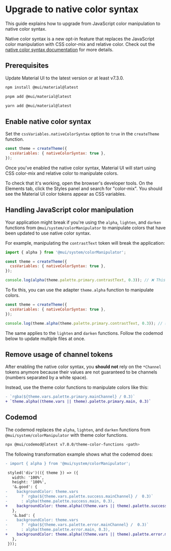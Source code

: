 # Upgrade to native color syntax

<p class="description">This guide explains how to upgrade from JavaScript color manipulation to native color syntax.</p>

Native color syntax is a new opt-in feature that replaces the JavaScript color manipulation with CSS color-mix and relative color.
Check out the [native color syntax documentation](/material-ui/customization/css-theme-variables/native-color-syntax/) for more details.

## Prerequisites

Update Material UI to the latest version or at least v7.3.0.

<!-- #npm-tag-reference -->

<codeblock storageKey="package-manager">

```bash npm
npm install @mui/material@latest
```

```bash pnpm
pnpm add @mui/material@latest
```

```bash yarn
yarn add @mui/material@latest
```

</codeblock>

## Enable native color syntax

Set the `cssVariables.nativeColorSyntax` option to `true` in the `createTheme` function.

```js
const theme = createTheme({
  cssVariables: { nativeColorSyntax: true },
});
```

Once you've enabled the native color syntax, Material UI will start using CSS color-mix and relative color to manipulate colors.

To check that it's working, open the browser's developer tools. On the Elements tab, click the Styles panel and search for "color-mix".
You should see the Material UI color tokens appear as CSS variables.

## Handling JavaScript color manipulation

Your application might break if you're using the `alpha`, `lighten`, and `darken` functions from `@mui/system/colorManipulator` to manipulate colors that have been updated to use native color syntax.

For example, manipulating the `contrastText` token will break the application:

```js
import { alpha } from '@mui/system/colorManipulator';

const theme = createTheme({
  cssVariables: { nativeColorSyntax: true },
});

console.log(alpha(theme.palette.primary.contrastText, 0.3)); // ❌ This will break because `alpha` does not support relative colors.
```

To fix this, you can use the adapter `theme.alpha` function to manipulate colors.

```js
const theme = createTheme({
  cssVariables: { nativeColorSyntax: true },
});

console.log(theme.alpha(theme.palette.primary.contrastText, 0.3)); // ✅ This will work because `theme.alpha` supports relative colors.
```

The same applies to the `lighten` and `darken` functions.
Follow the codemod below to update multiple files at once.

## Remove usage of channel tokens

After enabling the native color syntax, you **should not** rely on the `*Channel` tokens anymore because their values are not guaranteed to be channels (numbers separated by a white space).

Instead, use the theme color functions to manipulate colors like this:

```diff
- `rgba(${theme.vars.palette.primary.mainChannel} / 0.3)`
+ `theme.alpha((theme.vars || theme).palette.primary.main, 0.3)`
```

## Codemod

The codemod replaces the `alpha`, `lighten`, and `darken` functions from `@mui/system/colorManipulator` with theme color functions.

```bash
npx @mui/codemod@latest v7.0.0/theme-color-functions <path>
```

The following transformation example shows what the codemod does:

```diff
- import { alpha } from '@mui/system/colorManipulator';

 styled('div')(({ theme }) => ({
   width: '100%',
   height: '100%',
   '&.good': {
-    backgroundColor: theme.vars
-      ? `rgba(${theme.vars.palette.success.mainChannel} /  0.3)`
-      : alpha(theme.palette.success.main, 0.3),
+    backgroundColor: theme.alpha((theme.vars || theme).palette.success.main, 0.3),
   },
   '&.bad': {
-    backgroundColor: theme.vars
-      ? `rgba(${theme.vars.palette.error.mainChannel} /  0.3)`
-      : alpha(theme.palette.error.main, 0.3),
+    backgroundColor: theme.alpha((theme.vars || theme).palette.error.main, 0.3),
   },
 }));
```
